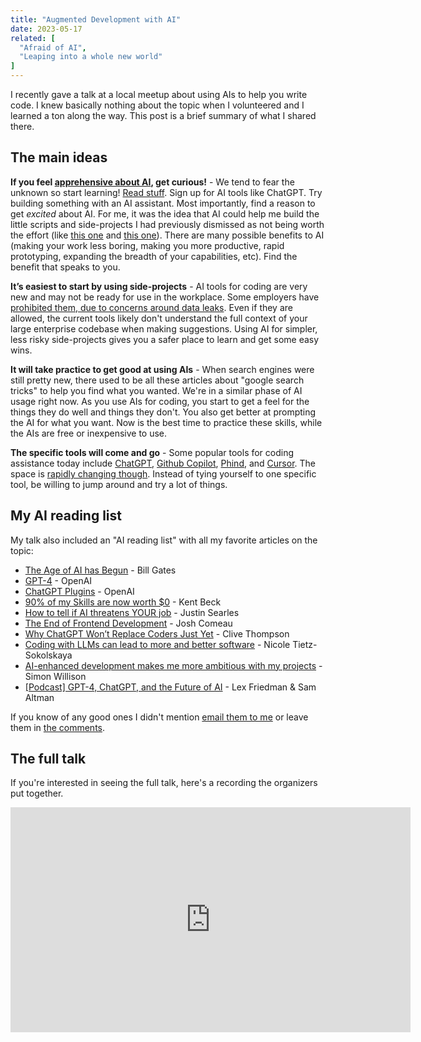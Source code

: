 ```yaml
---
title: "Augmented Development with AI"
date: 2023-05-17
related: [
  "Afraid of AI",
  "Leaping into a whole new world"
]
---
```


I recently gave a talk at a local meetup about using AIs to help you write code. I knew basically nothing about the topic when I volunteered and I learned a ton along the way. This post is a brief summary of what I shared there.

## The main ideas

**If you feel [apprehensive about AI]({{site.url}}/2023/04/07/afraid-of-AI/), get curious!** - We tend to fear the unknown so start learning! [Read stuff](#my-ai-reading-list). Sign up for AI tools like ChatGPT. Try building something with an AI assistant. Most importantly, find a reason to get *excited* about AI. For me, it was the idea that AI could help me build the little scripts and side-projects I had previously dismissed as not being worth the effort (like [this one](https://github.com/bryanbraun/cloudflare-purge-alfred-workflow) and [this one](https://github.com/bryanbraun/googly)). There are many possible benefits to AI (making your work less boring, making you more productive, rapid prototyping, expanding the breadth of your capabilities, etc). Find the benefit that speaks to you.

**It’s easiest to start by using side-projects** - AI tools for coding are very new and may not be ready for use in the workplace. Some employers have [prohibited them, due to concerns around data leaks](https://techcrunch.com/2023/05/02/samsung-bans-use-of-generative-ai-tools-like-chatgpt-after-april-internal-data-leak/). Even if they are allowed, the current tools likely don't understand the full context of your large enterprise codebase when making suggestions. Using AI for simpler, less risky side-projects gives you a safer place to learn and get some easy wins.

**It will take practice to get good at using AIs** - When search engines were still pretty new, there used to be all these articles about "google search tricks" to help you find what you wanted. We're in a similar phase of AI usage right now. As you use AIs for coding, you start to get a feel for the things they do well and things they don't. You also get better at prompting the AI for what you want. Now is the best time to practice these skills, while the AIs are free or inexpensive to use.

**The specific tools will come and go** -  Some popular tools for coding assistance today include [ChatGPT](https://chat.openai.com/), [Github Copilot](https://github.com/features/copilot), [Phind](https://www.phind.com/), and [Cursor](https://www.cursor.so/). The space is [rapidly changing though](https://twitter.com/paulg/status/1658088750910455811). Instead of tying yourself to one specific tool, be willing to jump around and try a lot of things.

## My AI reading list

My talk also included an "AI reading list" with all my favorite articles on the topic:

* [The Age of AI has Begun](https://www.gatesnotes.com/The-Age-of-AI-Has-Begun) - Bill Gates
* [GPT-4](https://openai.com/research/gpt-4) - OpenAI
* [ChatGPT Plugins](https://openai.com/blog/chatgpt-plugins) - OpenAI
* [90% of my Skills are now worth $0](https://tidyfirst.substack.com/p/90-of-my-skills-are-now-worth-0) - Kent Beck
* [How to tell if AI threatens YOUR job](https://blog.testdouble.com/posts/2023-03-14-how-to-tell-if-ai-threatens-your-job/) - Justin Searles
* [The End of Frontend Development](https://www.joshwcomeau.com/blog/the-end-of-frontend-development/) - Josh Comeau
* [Why ChatGPT Won’t Replace Coders Just Yet](https://scribe.rip/why-chatgpt-wont-replace-coders-just-yet-87487a9dda4e) - Clive Thompson
* [Coding with LLMs can lead to more and better software](https://ntietz.com/blog/llms-give-us-higher-quality) - Nicole Tietz-Sokolskaya
* [AI-enhanced development makes me more ambitious with my projects](https://simonwillison.net/2023/Mar/27/ai-enhanced-development/) - Simon Willison
* [[Podcast] GPT-4, ChatGPT, and the Future of AI](https://lexfridman.com/sam-altman/) - Lex Friedman & Sam Altman

If you know of any good ones I didn't mention [email them to me]({{site.url}}/contact/) or leave them in [the comments](#comments).

## The full talk

If you're interested in seeing the full talk, here's a recording the organizers put together.

<iframe width="640" height="360" src="https://www.youtube.com/embed/lDyBR4XkC5A" title="YouTube video player" frameborder="0" allow="accelerometer; autoplay; clipboard-write; encrypted-media; gyroscope; picture-in-picture; web-share" allowfullscreen></iframe>
